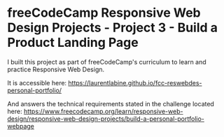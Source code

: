 # freeCodeCamp Responsive Web Design Projects - Project 3 - Build a Product Landing Page
I built this project as part of freeCodeCamp's curriculum to learn and practice Responsive Web Design.

It is accessible here: https://laurentlabine.github.io/fcc-reswebdes-personal-portfolio/

And answers the technical requirements stated in the challenge located here: https://www.freecodecamp.org/learn/responsive-web-design/responsive-web-design-projects/build-a-personal-portfolio-webpage
